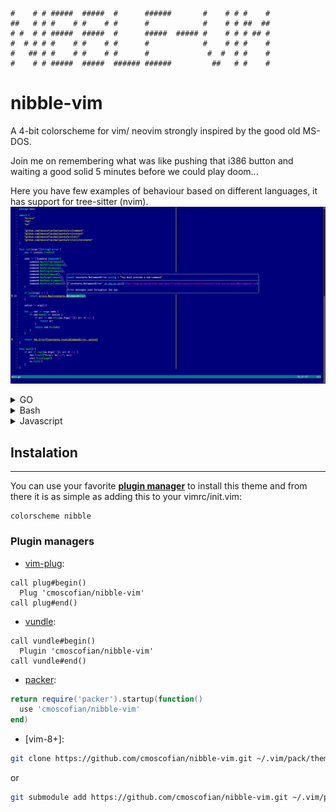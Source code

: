 ```
#    # # #####  #####  #      ######       #    # # #    # 
##   # # #    # #    # #      #            #    # # ##  ## 
# #  # # #####  #####  #      #####  ##### #    # # # ## # 
#  # # # #    # #    # #      #            #    # # #    # 
#   ## # #    # #    # #      #             #  #  # #    # 
#    # # #####  #####  ###### ######         ##   # #    # 
```

# nibble-vim

A 4-bit colorscheme for vim/ neovim strongly inspired by the good old MS-DOS.

Join me on remembering what was like pushing that i386 button and waiting a good
solid 5 minutes before we could play doom...

Here you have few examples of behaviour based on different languages, it has
support for tree-sitter (nvim).
![](./.github/assets/go.png)

<details>
<summary>GO</summary>

![](./.github/assets/go.png)

</details>

<details><summary>Bash</summary>

![](./.github/assets/bash.png)

</details>
<details><summary>Javascript</summary>

![](./.github/assets/js.png)

</details>


## Instalation
---
You can use your favorite [**plugin manager**](#plugin-managers)
to install this theme and from there it is as simple as adding this to
your vimrc/init.vim:

```vim
colorscheme nibble
```

### Plugin managers
- [vim-plug](https://github.com/junegunn/vim-plug#usage):
```vim
call plug#begin()
  Plug 'cmoscofian/nibble-vim'
call plug#end()
```

- [vundle](https://github.com/VundleVim/Vundle.vim#quick-start):
```vim
call vundle#begin()
  Plugin 'cmoscofian/nibble-vim'
call vundle#end()
```

- [packer](https://github.com/wbthomason/packer.nvim#quickstart):


```lua
return require('packer').startup(function()
  use 'cmoscofian/nibble-vim'
end)
```

- [vim-8+]:
```sh
git clone https://github.com/cmoscofian/nibble-vim.git ~/.vim/pack/theme/start/nibble-vim
```

or

```sh
git submodule add https://github.com/cmoscofian/nibble-vim.git ~/.vim/pack/theme/start/nibble-vim
```
